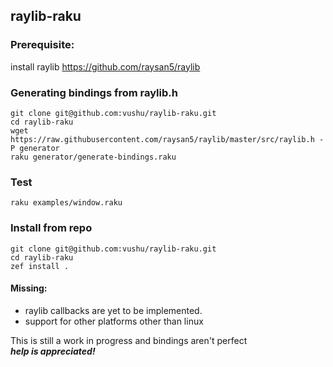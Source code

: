 ## raylib-raku

### Prerequisite:
install raylib
https://github.com/raysan5/raylib

### Generating bindings from raylib.h
```
git clone git@github.com:vushu/raylib-raku.git
cd raylib-raku
wget https://raw.githubusercontent.com/raysan5/raylib/master/src/raylib.h -P generator
raku generator/generate-bindings.raku
```

### Test

```
raku examples/window.raku
```
### Install from repo
```
git clone git@github.com:vushu/raylib-raku.git
cd raylib-raku
zef install .
```


#### Missing:
- raylib callbacks are yet to be implemented.
- support for other platforms other than linux


This is still a work in progress and bindings aren't perfect  
***help is appreciated!***
